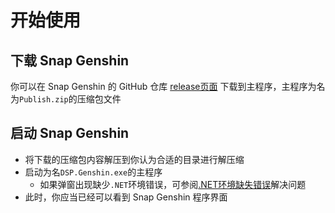 # 开始使用

## 下载 Snap Genshin

你可以在 Snap Genshin 的 GitHub 仓库 [release页面](https://github.com/DGP-Studio/Snap.Genshin/releases) 下载到主程序，主程序为名为`Publish.zip`的压缩包文件

## 启动 Snap Genshin

- 将下载的压缩包内容解压到你认为合适的目录进行解压缩
- 启动为名`DSP.Genshin.exe`的主程序
  - 如果弹窗出现缺少`.NET`环境错误，可参阅[.NET环境缺失错误](../FAQ/dotNET-env.md)解决问题
- 此时，你应当已经可以看到 Snap Genshin 程序界面